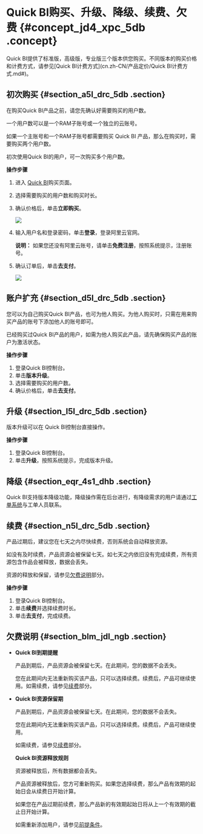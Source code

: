# Quick BI购买、升级、降级、续费、欠费 {#concept_jd4_xpc_5db .concept}

Quick BI提供了标准版，高级版，专业版三个版本供您购买。不同版本的购买价格和计费方式，请参见[Quick BI计费方式](cn.zh-CN/产品定价/Quick BI计费方式.md#)。

## 初次购买 {#section_a5l_drc_5db .section}

在购买Quick BI产品之前，请您先确认好需要购买的用户数。

一个用户数可以是一个RAM子账号或一个独立的云账号。

如果一个主账号和一个RAM子账号都需要购买 Quick BI 产品，那么在购买时，需要购买两个用户数。

初次使用Quick BI的用户，可一次购买多个用户数。

**操作步骤**

1.  进入 [Quick BI](https://common-buy.aliyun.com/?spm=a2c0j.8190895.737583.btn1.RsKHI8&commodityCode=quickbi#/buy)购买页面。
2.  选择需要购买的用户数和购买时长。
3.  确认价格后，单击**立即购买**。

    ![](http://static-aliyun-doc.oss-cn-hangzhou.aliyuncs.com/assets/img/9073/156888425438305_zh-CN.png)

4.  输入用户名和登录密码，单击**登录**，登录阿里云官网。

    **说明：** 如果您还没有阿里云账号，请单击**免费注册**，按照系统提示，注册账号。

5.  确认订单后，单击**去支付**。

    ![](http://static-aliyun-doc.oss-cn-hangzhou.aliyuncs.com/assets/img/9073/156888425438308_zh-CN.png)


## 账户扩充 {#section_d5l_drc_5db .section}

您可以为自己购买Quick BI产品，也可为他人购买。为他人购买时，只需在用来购买产品的账号下添加他人的账号即可。

已经购买过Quick BI产品的用户，如需为他人购买此产品，请先确保购买产品的账户为激活状态。

**操作步骤**

1.  登录Quick BI控制台。
2.  单击**版本升级**。
3.  选择需要购买的用户数。
4.  确认价格后，单击**去支付**。

## 升级 {#section_l5l_drc_5db .section}

版本升级可以在 Quick BI控制台直接操作。

**操作步骤**

1.  登录Quick BI控制台。
2.  单击**升级**，按照系统提示，完成版本升级。

## 降级 {#section_eqr_4s1_dhb .section}

Quick BI支持版本降级功能，降级操作需在后台进行，有降级需求的用户请通过[工单系统](https://selfservice.console.aliyun.com/ticket/createIndex)与工单人员联系。

## 续费 {#section_n5l_drc_5db .section}

产品过期后，建议您在七天之内尽快续费，否则系统会自动释放资源。

如没有及时续费，产品资源会被保留七天。如七天之内依旧没有完成续费，所有资源包含作品会被释放，数据会丢失。

资源的释放和保留，请参见[欠费说明](#section_blm_jdl_ngb)部分。

**操作步骤**

1.  登录Quick BI控制台。
2.  单击**续费**并选择续费时长。
3.  单击**去支付**，完成续费。

## 欠费说明 {#section_blm_jdl_ngb .section}

-   **Quick BI到期提醒** 

    产品到期后，产品资源会被保留七天。在此期间，您的数据不会丢失。

    您在此期间内无法重新购买该产品，只可以选择续费。续费后，产品可继续使用。如需续费，请参见[续费](#section_n5l_drc_5db)部分。

-   **Quick BI资源保留期** 

    产品到期后，产品资源会被保留七天。在此期间，您的数据不会丢失。

    您在此期间内无法重新购买该产品，只可以选择续费。续费后，产品可继续使用。

    如需续费，请参见[续费](#section_n5l_drc_5db)部分。

     **Quick BI资源释放规则** 

    资源被释放后，所有数据都会丢失。

    产品资源被释放后，您方可重新购买。如果您选择续费，那么产品有效期的起始日会从续费日开始计算。

    如果您在产品过期前续费，那么产品新的有效期起始日将从上一个有效期的截止日开始计算。

    如需重新添加用户，请参见[前提条件](../../../../cn.zh-CN/快速入门/准备工作/前提条件.md#)。


